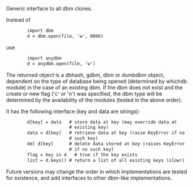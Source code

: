 Generic interface to all dbm clones.

Instead of
```html
        import dbm  
        d = dbm.open(file, 'w', 0666)  
```
use
```html
        import anydbm  
        d = anydbm.open(file, 'w')  
```
The returned object is a dbhash, gdbm, dbm or dumbdbm object,
dependent on the type of database being opened (determined by whichdb
module) in the case of an existing dbm. If the dbm does not exist and
the create or new flag ('c' or 'n') was specified, the dbm type will
be determined by the availability of the modules (tested in the above
order).

It has the following interface (key and data are strings):
```html
        d[key] = data   # store data at key (may override data at  
                        # existing key)  
        data = d[key]   # retrieve data at key (raise KeyError if no  
                        # such key)  
        del d[key]      # delete data stored at key (raises KeyError  
                        # if no such key)  
        flag = key in d   # true if the key exists  
        list = d.keys() # return a list of all existing keys (slow!)  
```
Future versions may change the order in which implementations are
tested for existence, and add interfaces to other dbm-like
implementations.